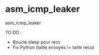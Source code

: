 # asm_icmp_leaker
asm_icmp_leaker


TO DO :
- Boucle sleep pour recv
- Fix Python (taille envoyés != taille recu)
